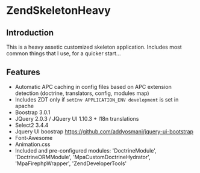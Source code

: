 ZendSkeletonHeavy
=================

Introduction
------------
This is a heavy assetic customized skeleton application.
Includes most common things that I use, for a quicker start...


Features
--------
* Automatic APC caching in config files based on APC extension detection (doctrine, translators, config, modules map)
* Includes ZDT only if ```setEnv APPLICATION_ENV development``` is set in apache
* Boostrap 3.0.1
* JQuery 2.0.3 / JQuery UI 1.10.3 + I18n translations
* Select2 3.4.4
* Jquery UI boostrap https://github.com/addyosmani/jquery-ui-bootstrap
* Font-Awesome
* Animation.css
* Included and pre-configured modules: 'DoctrineModule', 'DoctrineORMModule', 'MpaCustomDoctrineHydrator', 'MpaFirephpWrapper', 'ZendDeveloperTools'

